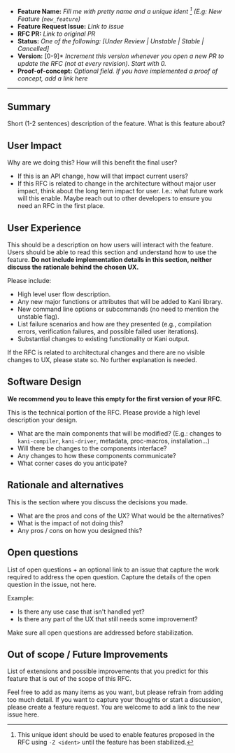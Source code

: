- **Feature Name:** *Fill me with pretty name and a unique ident [^unstable_feature] (E.g: New Feature (`new_feature`)*
- **Feature Request Issue:** *Link to issue*
- **RFC PR:** *Link to original PR*
- **Status:** *One of the following: [Under Review | Unstable | Stable | Cancelled]*
- **Version:** [0-9]\* *Increment this version whenever you open a new PR to update the RFC (not at every revision).
  Start with 0.*
- **Proof-of-concept:** *Optional field. If you have implemented a proof of concept, add a link here*

-------------------

## Summary

Short (1-2 sentences) description of the feature. What is this feature about?

## User Impact

Why are we doing this? How will this benefit the final user?

 - If this is an API change, how will that impact current users?
 - If this RFC is related to change in the architecture without major user impact, think about the long term
impact for user. I.e.: what future work will this enable. Maybe reach out to other developers to ensure you  need an RFC in the first place.

## User Experience

This should be a description on how users will interact with the feature.
Users should be able to read this section and understand how to use the feature.
**Do not include implementation details in this section, neither discuss the rationale behind the chosen UX.**

Please include:
  - High level user flow description.
  - Any new major functions or attributes that will be added to Kani library.
  - New command line options or subcommands (no need to mention the unstable flag).
  - List failure scenarios and how are they presented (e.g., compilation errors, verification failures, and possible failed user iterations).
  - Substantial changes to existing functionality or Kani output.

If the RFC is related to architectural changes and there are no visible changes to UX, please state so.
No further explanation is needed.

## Software Design

**We recommend you to leave this empty for the first version of your RFC**.

This is the technical portion of the RFC. Please provide a high level description your design.

- What are the main components that will be modified? (E.g.: changes to `kani-compiler`, `kani-driver`, metadata, proc-macros, installation...)
- Will there be changes to the components interface?
- Any changes to how these components communicate?
- What corner cases do you anticipate?

## Rationale and alternatives

This is the section where you discuss the decisions you made.

- What are the pros and cons of the UX? What would be the alternatives?
- What is the impact of not doing this?
- Any pros / cons on how you designed this?

## Open questions

List of open questions + an optional link to an issue that capture the work required to address the open question. Capture the details of the open question in the issue, not here.

Example:
- Is there any use case that isn't handled yet?
- Is there any part of the UX that still needs some improvement?

Make sure all open questions are addressed before stabilization.

## Out of scope / Future Improvements

List of extensions and possible improvements that you predict for this feature that is out of the
scope of this RFC.

Feel free to add as many items as you want, but please refrain from adding too much detail. If you want to capture your thoughts or start a discussion, please create a feature request. You are welcome to add a link to the new issue here.

[^unstable_feature]: This unique ident should be used to enable features proposed in the RFC using `-Z <ident>` until the feature has been stabilized.
